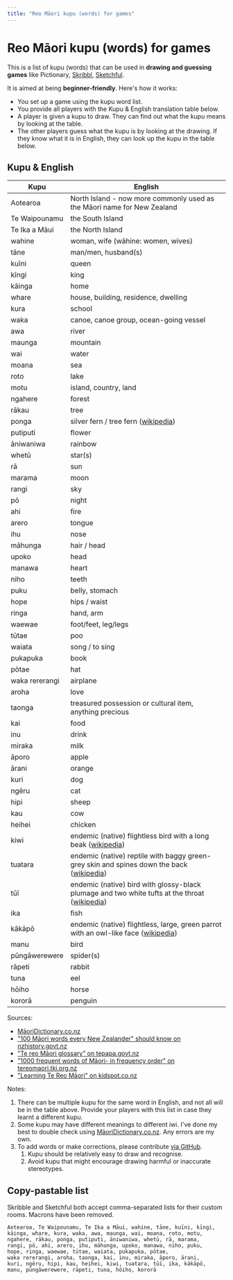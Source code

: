 ```yaml
---
title: "Reo Māori kupu (words) for games"
---
```


# Reo Māori kupu (words) for games

This is a list of kupu (words) that can be used in **drawing and guessing games** like Pictionary, [Skribbl](https://skribbl.io/), [Sketchful](https://sketchful.io/).

It is aimed at being **beginner-friendly**. Here's how it works:

- You set up a game using the kupu word list.
- You provide all players with the Kupu & English translation table below.
- A player is given a kupu to draw. They can find out what the kupu means by looking at the table.
- The other players guess what the kupu is by looking at the drawing. If they know what it is in English, they can look up the kupu in the table below.


## Kupu & English

| Kupu | English |
|------|---------|
| Aotearoa | North Island - now more commonly used as the Māori name for New Zealand |
| Te Waipounamu | the South Island |
| Te Ika a Māui | the North Island |
| wahine | woman, wife (wāhine: women, wives) |
| tāne | man/men, husband(s)|
| kuīni | queen |
| kīngi | king |
| kāinga | home |
| whare | house, building, residence, dwelling |
| kura | school |
| waka | canoe, canoe group, ocean-going vessel |
| awa | river |
| maunga | mountain |
| wai | water |
| moana | sea |
| roto | lake |
| motu | island, country, land |
| ngahere | forest |
| rākau | tree |
| ponga | silver fern / tree fern ([wikipedia](https://en.wikipedia.org/wiki/silver_fern)) |
| putiputi | flower |
| āniwaniwa | rainbow |
| whetū | star(s) |
| rā | sun |
| marama | moon |
| rangi | sky |
| pō | night |
| ahi | fire |
| arero | tongue |
| ihu | nose |
| māhunga | hair / head |
| upoko | head |
| manawa | heart |
| niho | teeth |
| puku | belly, stomach |
| hope | hips / waist |
| ringa | hand, arm |
| waewae | foot/feet, leg/legs |
| tūtae | poo |
| waiata | song / to sing|
| pukapuka | book |
| pōtae | hat |
| waka rererangi | airplane |
| aroha | love |
| taonga | treasured possession or cultural item, anything precious |
| kai | food |
| inu | drink |
| miraka | milk |
| āporo | apple |
| ārani | orange |
| kuri | dog |
| ngēru | cat |
| hipi | sheep |
| kau | cow |
| heihei | chicken |
| kiwi | endemic (native) flightless bird with a long beak ([wikipedia](https://en.wikipedia.org/wiki/kiwi_(bird))) |
| tuatara | endemic (native) reptile with baggy green-grey skin and spines down the back ([wikipedia](https://en.wikipedia.org/wiki/tuatara))|
| tūī | endemic (native) bird with glossy-black plumage and two white tufts at the throat ([wikipedia](https://en.wikipedia.org/wiki/t%c5%ab%c4%ab)) |
| ika | fish |
| kākāpō | endemic (native) flightless, large, green parrot with an owl-like face ([wikipedia](https://en.wikipedia.org/wiki/k%c4%81k%c4%81p%c5%8d)) |
| manu | bird |
| pūngāwerewere | spider(s) |
| rāpeti | rabbit |
| tuna | eel |
| hōiho | horse |
| kororā | penguin |

Sources:

- [MāoriDictionary.co.nz](https://maoridictionary.co.nz)
- ["100 Māori words every New Zealander" should know on nzhistory.govt.nz](https://nzhistory.govt.nz/culture/maori-language-week/100-maori-words)
- ["Te reo Māori glossary" on tepapa.govt.nz](https://www.tepapa.govt.nz/te-reo-maori-glossary)
- ["1000 frequent words of Māori- in frequency order" on tereomaori.tki.org.nz](https://tereomaori.tki.org.nz/content/download/2032/11469/file/1000%20frequent%20words%20of%20M%C4%81ori-%20in%20frequency%20order.pdf)
- ["Learning Te Reo Māori" on kidspot.co.nz](https://kidspot.co.nz/activities/learning-te-reo-maori/)


Notes:

1. There can be multiple kupu for the same word in English, and not all will be in the table above. Provide your players with this list in case they learnt a different kupu.
1. Some kupu may have different meanings to different iwi. I've done my best to double check using [MāoriDictionary.co.nz](https://maoridictionary.co.nz). Any errors are my own.
1. To add words or make corrections, please contribute [via GitHub](https://github.com/nickmalcolm/nickmalcolm.github.com/).
    1. Kupu should be relatively easy to draw and recognise.
    1. Avoid kupu that might encourage drawing harmful or inaccurate stereotypes.

## Copy-pastable list

Skribble and Sketchful both accept comma-separated lists for their custom rooms. Macrons have been removed.

```
Aotearoa, Te Waipounamu, Te Ika a Māui, wahine, tāne, kuīni, kīngi,
kāinga, whare, kura, waka, awa, maunga, wai, moana, roto, motu,
ngahere, rākau, ponga, putiputi, āniwaniwa, whetū, rā, marama,
rangi, pō, ahi, arero, ihu, māhunga, upoko, manawa, niho, puku,
hope, ringa, waewae, tūtae, waiata, pukapuka, pōtae,
waka rererangi, aroha, taonga, kai, inu, miraka, āporo, ārani,
kuri, ngēru, hipi, kau, heihei, kiwi, tuatara, tūī, ika, kākāpō,
manu, pūngāwerewere, rāpeti, tuna, hōiho, kororā
```